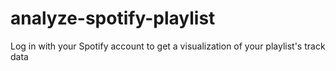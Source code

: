 # analyze-spotify-playlist
Log in with your Spotify account to get a visualization of your playlist's track data
